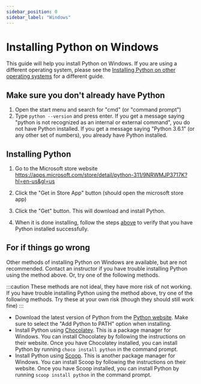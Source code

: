 ```yaml
---
sidebar_position: 0
sidebar_label: "Windows"
---
```


# Installing Python on Windows

This guide will help you install Python on Windows. If you are using a different operating system, please see the [Installing Python on other operating systems](/guides/category/guides-on-installing-python) for a different guide.

## Make sure you don't already have Python

1. Open the start menu and search for "cmd" (or "command prompt")
2. Type `python --version` and press enter. If you get a message saying "python is not recognized as an internal or external command", you do not have Python installed. If you get a message saying "Python 3.6.1" (or any other set of numbers), you already have Python installed.

## Installing Python

1. Go to the Microsoft store website
https://apps.microsoft.com/store/detail/python-311/9NRWMJP3717K?hl=en-us&gl=us

2. Click the "Get in Store App" button (should open the microsoft store app)

3. Click the "Get" button. This will download and install Python.

4. When it is done installing, follow the steps [above](#make-sure-you-dont-already-have-python) to verify that you have Python installed successfully.

## For if things go wrong

Other methods of installing Python on Windows are available, but are not recommended. Contact an instructor if you have trouble installing Python using the method above. Or, try one of the following methods.

:::caution
These methods are not ideal, they have more risk of not working. If you have trouble installing Python using the method above, try one of the following methods. Try these at your own risk (though they should still work fine)
:::

- Download the latest version of Python from the [Python website](https://www.python.org/downloads/windows/). Make sure to select the "Add Python to PATH" option when installing.
- Install Python using [Chocolatey](https://chocolatey.org/). This is a package manager for Windows. You can install Chocolatey by following the instructions on their website. Once you have Chocolatey installed, you can install Python by running `choco install python` in the command prompt.
- Install Python using [Scoop](https://scoop.sh/). This is another package manager for Windows. You can install Scoop by following the instructions on their website. Once you have Scoop installed, you can install Python by running `scoop install python` in the command prompt.